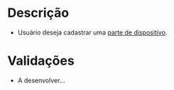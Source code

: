# Descrição

- Usuário deseja cadastrar uma [parte de dispositivo](./home#dispositivo-e-parte-de-dispositivo).

# Validações

- A desenvolver...
